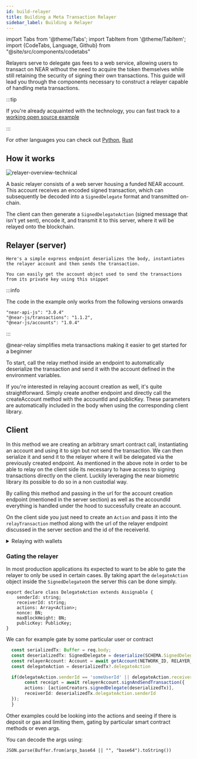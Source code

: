 ```yaml
---
id: build-relayer
title: Building a Meta Transaction Relayer
sidebar_label: Building a Relayer
---
```

import Tabs from '@theme/Tabs';
import TabItem from '@theme/TabItem';
import {CodeTabs, Language, Github} from "@site/src/components/codetabs"

Relayers serve to delegate gas fees to a web service, allowing users to transact on NEAR without the need to acquire the token themselves while still retaining the security of signing their own transactions. This guide will lead you through the components necessary to construct a relayer capable of handling meta transactions.

:::tip

If you're already acquainted with the technology, you can fast track to a [working open source example](https://github.com/SurgeCode/near-relay-example) 

:::

For other languages you can check out [Python](https://github.com/here-wallet/near-relay), [Rust](https://github.com/near/pagoda-relayer-rs) 



## How it works


![relayer-overview-technical](/docs/assets/welcome-pages/relayer-overview-technical.png)

A basic relayer consists of a web server housing a funded NEAR account. This account receives an encoded signed transaction, which can subsequently be decoded into a `SignedDelegate` format and transmitted on-chain.

The client can then generate a `SignedDelegateAction` (signed message that isn't yet sent), encode it, and transmit it to this server, where it will be relayed onto the blockchain.

## Relayer (server)


<Tabs groupId="code-tabs">
  <TabItem value="near-api-js">

    Here's a simple express endpoint deserializes the body, instantiates the relayer account and then sends the transaction.

  <Github language='typescript' url='https://github.com/SurgeCode/near-relay-example/blob/main/server.ts' start='16' end='27'/>

    You can easily get the account object used to send the transactions from its private key using this snippet

  <Github language='typescript' url='https://github.com/SurgeCode/near-relay-example/blob/main/util.ts' start='5' end='17'/>  


:::info

 The code in the example only works from the following versions onwards

```
"near-api-js": "3.0.4"
"@near-js/transactions": "1.1.2",
"@near-js/accounts": "1.0.4"
```

::: 


  </TabItem>
  <TabItem value="@near-relay/server">
  @near-relay simplifies meta transactions making it easier to get started for a beginner

  To start, call the relay method inside an endpoint to automatically deserialize the transaction and send it with the account defined in the environment variables.

   <Github language='typescript' url='https://github.com/SurgeCode/near-relay/blob/main/server/server.ts' start='8' end='12'/>


  If you're interested in relaying account creation as well, it's quite straightforward. Simply create another endpoint and directly call the createAccount method with the accountId and publicKey. These parameters are automatically included in the body when using the corresponding client library.
  <Github language='typescript' url='https://github.com/SurgeCode/near-relay/blob/main/server/server.ts' start='14' end='18'/>
  
  </TabItem>
  </Tabs>



## Client

<Tabs groupId="code-tabs">
  <TabItem value="near-api-js">
  In this method we are creating an arbitrary smart contract call, instantiating an account and using it to sign but not send the transaction. We can then serialize it and send it to the relayer where it will be delegated via the previously created endpoint.
  <Github language='typescript' url='https://github.com/SurgeCode/near-relay-example/blob/main/client.ts' start='10' end='30'/>

  </TabItem>
  <TabItem value="@near-relay/client">
   As mentioned in the above note in order to be able to relay on the client side its necessary to have access to signing transactions directly on the client. Luckily leveraging the near biometric library its possible to do so in a non custodial way.

   By calling this method and passing in the url for the account creation endpoint (mentioned in the server section) as well as the accoundId everything is handled under the hood to successfully create an account.
  <Github language='typescript' url='https://github.com/SurgeCode/near-relay/blob/main/example/src/app/page.tsx' start='17' end='23'/>

   On the client side you just need to create an `Action` and pass it into the `relayTransaction` method along with the url of the relayer endpoint discussed in the server section and the id of the receiverId.

   <Github language='typescript' url='https://github.com/SurgeCode/near-relay/blob/main/example/src/app/page.tsx' start='25' end='36'/>
  </TabItem>
  </Tabs>

<details>
  <summary> Relaying with wallets </summary>


  At the moment, wallet selector standard doesn't support signing transactions without immediately sending them. This functionality is essential for routing transactions to a relayer. Therefore, to smoothly integrate relaying on the client side, it's necessary to be able to sign transactions without relying on wallets.
  Progress is being made to make this possible in the future.
</details>


### Gating the relayer

In most production applications its expected to want to be able to gate the relayer to only be used in certain cases. By taking apart the `delegateAction` object inside the `SignedDelegate`on the server this can be done simply.
```
export declare class DelegateAction extends Assignable {
    senderId: string;
    receiverId: string;
    actions: Array<Action>;
    nonce: BN;
    maxBlockHeight: BN;
    publicKey: PublicKey;
}
```
We can for example gate by some particular user or contract

```typescript
  const serializedTx: Buffer = req.body;
  const deserializedTx: SignedDelegate = deserialize(SCHEMA.SignedDelegate, Buffer.from(serializedTx)) as SignedDelegate;
  const relayerAccount: Account = await getAccount(NETWORK_ID, RELAYER_ID, RELAYER_PRIVATE_KEY);
  const delegateAction = deserializedTx?.delegateAction

  if(delegateAction.senderId == 'someUserId' || delegateAction.receiverId == 'someContractId' ){
       const receipt = await relayerAccount.signAndSendTransaction({
       actions: [actionCreators.signedDelegate(deserializedTx)],
       receiverId: deserializedTx.delegateAction.senderId
  });
  }

```

Other examples could be looking into the actions and seeing if there is deposit or gas and limiting them, gating by particular smart contract methods or even args.

You can decode the args using:

```
JSON.parse(Buffer.from(args_base64 || "", "base64").toString())
```










